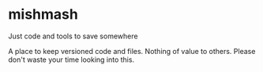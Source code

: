 # mishmash
Just code and tools to save somewhere

A place to keep versioned code and files. Nothing of value to others. Please don't waste your time looking into this.
